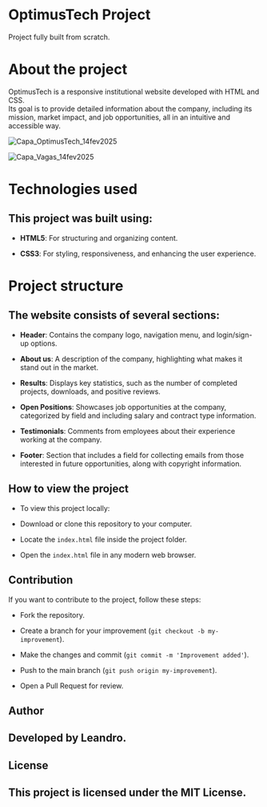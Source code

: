 # OptimusTech Project  
Project fully built from scratch.  

# About the project  

OptimusTech is a responsive institutional website developed with HTML and CSS.  
Its goal is to provide detailed information about the company, including its mission, market impact, and job opportunities, all in an intuitive and accessible way.  

![Capa_OptimusTech_14fev2025](https://github.com/user-attachments/assets/0074b1d7-908c-414a-944a-3a70a05faa56)  

![Capa_Vagas_14fev2025](https://github.com/user-attachments/assets/73c2ee0d-bbb5-44ce-98bf-06f53c27d615)  

# Technologies used  

## This project was built using:  

* **HTML5**: For structuring and organizing content.  

* **CSS3**: For styling, responsiveness, and enhancing the user experience.  

# Project structure  

## The website consists of several sections:  

* **Header**: Contains the company logo, navigation menu, and login/sign-up options.  

* **About us**: A description of the company, highlighting what makes it stand out in the market.  

* **Results**: Displays key statistics, such as the number of completed projects, downloads, and positive reviews.  

* **Open Positions**: Showcases job opportunities at the company, categorized by field and including salary and contract type information.  

* **Testimonials**: Comments from employees about their experience working at the company.  

* **Footer**: Section that includes a field for collecting emails from those interested in future opportunities, along with copyright information.  

## How to view the project  

* To view this project locally:  

* Download or clone this repository to your computer.  

* Locate the `index.html` file inside the project folder.  

* Open the `index.html` file in any modern web browser.  

## Contribution  

If you want to contribute to the project, follow these steps:  

* Fork the repository.  

* Create a branch for your improvement (`git checkout -b my-improvement`).  

* Make the changes and commit (`git commit -m 'Improvement added'`).  

* Push to the main branch (`git push origin my-improvement`).  

* Open a Pull Request for review.  

## Author  

## Developed by Leandro.  

## License  

## This project is licensed under the MIT License.  

